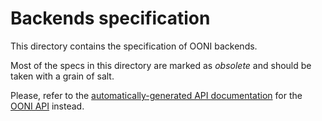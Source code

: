 # Backends specification

This directory contains the specification of OONI backends.

Most of the specs in this directory are marked as _obsolete_ and
should be taken with a grain of salt.

Please, refer to the [automatically-generated API documentation](
https://api.ooni.io/apidocs/) for the
[OONI API](https://github.com/ooni/api) instead.
